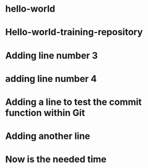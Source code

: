 # hello-world
# Hello-world-training-repository
# Adding line number 3 
# adding line number 4
# Adding a line to test the commit function within Git
# Adding another line
# Now is the needed time
